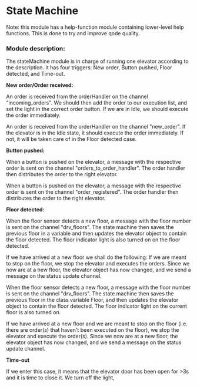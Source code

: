 # State Machine

Note: this module has a help-function module containing lower-level help functions. This is done to try and improve qode quality.

### Module description:
The stateMachine module is in charge of running one elevator according to the description. It has four triggers: New order, Button pushed, Floor detected, and Time-out.

**New order/Order received:**

An order is received from the orderHandler on the channel "incoming_orders". We should then add the order to our execution list, and set the light in the correct order button. If we are in Idle, we should execute the order immediately.


An order is received from the orderHandler on the channel "new_order". If the elevator is in the Idle state, it should execute the order immediately. If not, it will be taken care of in the Floor detected case.

**Button pushed:**

When a button is pushed on the elevator, a message with the respective order is sent on the channel "orders_to_order_handler". The order handler then distributes the order to the right elevator.


When a button is pushed on the elevator, a message with the respective order is sent on the channel "order_registered". The order handler then distributes the order to the right elevator.


**Floor detected:**

When the floor sensor detects a new floor, a message with the floor number is sent on the channel "drv_floors". The state machine then saves the previous floor in a variable and then updates the elevator object to contain the floor detected. The floor indicator light is also turned on on the floor detected.

If we have arrived at a new floor we shall do the following:
If we are meant to stop on the floor, we stop the elevator and executes the orders.
Since we now are at a new floor, the elevator object has now changed, and we send a message on the status update channel.


When the floor sensor detects a new floor, a message with the floor number is sent on the channel "drv_floors". The state machine then saves the previous floor in the class variable Floor, and then updates the elevator object to contain the floor detected. The floor indicator light on the current floor is also turned on.

If we have arrived at a new floor and we are meant to stop on the floor (i.e. there are order(s) that haven't been executed on the floor), we stop the elevator and execute the order(s).
Since we now are at a new floor, the elevator object has now changed, and we send a message on the status update channel.


**Time-out**

If we enter this case, it means that the elevator door has been open for >3s and it is time to close it. We turn off the light, 




